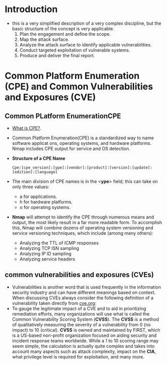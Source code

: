 # Introduction

- this is a very simplified description of a very complex discipline, but the basic structure of the concept is very applicable.
    1. Plan the engagement and define the scope.
    2. Map the attack surface.
    3. Analyze the attack surface to identify applicable vulnerabilities.
    4. Conduct targeted exploitation of vulnerable systems.
    5. Produce and deliver the final report.

# Common Platform Enumeration (CPE) and Common Vulnerabilities and Exposures (CVE)
## Common PLatform EnumerationCPE
- [What is CPE?](https://nmap.org/book/output-formats-cpe.html).
- Common Platform Enumeration(CPE) is a standardized way to name software applicat ons, operating systems, and hardware platforms. Nmap includes CPE output for service and OS detection.
- **Structure of a CPE Name**

     ```Cpe:[cpe_version]:[ype]:[vendor]:[product]:[version]:[update]:[edition]:[language]```

- The main division of CPE names is in the <**ype**> field; this can take on only three values: 
    - a for applications.
    - h for hardware platforms.
    - o for operating systems.

- **Nmap** will attempt to identify the CPE through numerous means and output, the most likely result in a far more readable form. To accomplish this, Nmap will combine dozens of operating system versioning and service versioning techniques, which include (among many others):
    - Analyzing the TTL of ICMP responses
    - Analyzing TCP ISN sampling
    - Analyzing IP ID sampling
    - Analyzing service headers

## common vulnerabilities and exposures (CVEs)

- Vulnerabilities is another word that is used frequently in the information security industry and can have different meanings based on context. When discussing CVEs always consider the following definition of a vulnerability taken directly from [cve.org](https://www.cve.org/):
- To gauge the legitimate impact of a CVE and to aid in prioritizing remediation efforts, many organizations will use what is called the Common Vulnerability Scoring System (**CVSS**). The **CVSS** is a method of qualitatively measuring the severity of a vulnerability from 0 (no impact) to 10 (critical). **CVSS** is owned and maintained by FIRST, which is a US-based non-profit organization focused on aiding security and incident response teams worldwide. While a 1 to 10 scoring range may seem simple, the calculation is actually quite complex and takes into account many aspects such as attack complexity, impact on the **CIA**, what privilege level is required for exploitation, and many more.




